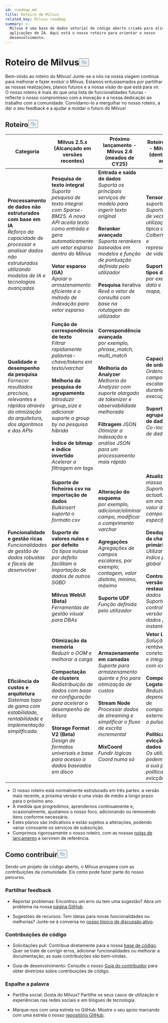 ```yaml
---
id: roadmap.md
title: Roteiro de Milvus
related_key: Milvus roadmap
summary: >-
  Milvus é uma base de dados vetorial de código aberto criada para alimentar
  aplicações de IA. Aqui está o nosso roteiro para orientar o nosso
  desenvolvimento.
---
```

<h1 id="Milvus-Roadmap" class="common-anchor-header">Roteiro de Milvus<button data-href="#Milvus-Roadmap" class="anchor-icon" translate="no">
      <svg translate="no"
        aria-hidden="true"
        focusable="false"
        height="20"
        version="1.1"
        viewBox="0 0 16 16"
        width="16"
      >
        <path
          fill="#0092E4"
          fill-rule="evenodd"
          d="M4 9h1v1H4c-1.5 0-3-1.69-3-3.5S2.55 3 4 3h4c1.45 0 3 1.69 3 3.5 0 1.41-.91 2.72-2 3.25V8.59c.58-.45 1-1.27 1-2.09C10 5.22 8.98 4 8 4H4c-.98 0-2 1.22-2 2.5S3 9 4 9zm9-3h-1v1h1c1 0 2 1.22 2 2.5S13.98 12 13 12H9c-.98 0-2-1.22-2-2.5 0-.83.42-1.64 1-2.09V6.25c-1.09.53-2 1.84-2 3.25C6 11.31 7.55 13 9 13h4c1.45 0 3-1.69 3-3.5S14.5 6 13 6z"
        ></path>
      </svg>
    </button></h1><p>Bem-vindo ao roteiro do Milvus! Junte-se a nós na nossa viagem contínua para melhorar e fazer evoluir o Milvus. Estamos entusiasmados por partilhar as nossas realizações, planos futuros e a nossa visão do que está para vir. O nosso roteiro é mais do que uma lista de funcionalidades futuras - reflecte o nosso compromisso com a inovação e a nossa dedicação ao trabalho com a comunidade. Convidamo-lo a mergulhar no nosso roteiro, a dar o seu feedback e a ajudar a moldar o futuro do Milvus!</p>
<h2 id="Roadmap" class="common-anchor-header">Roteiro<button data-href="#Roadmap" class="anchor-icon" translate="no">
      <svg translate="no"
        aria-hidden="true"
        focusable="false"
        height="20"
        version="1.1"
        viewBox="0 0 16 16"
        width="16"
      >
        <path
          fill="#0092E4"
          fill-rule="evenodd"
          d="M4 9h1v1H4c-1.5 0-3-1.69-3-3.5S2.55 3 4 3h4c1.45 0 3 1.69 3 3.5 0 1.41-.91 2.72-2 3.25V8.59c.58-.45 1-1.27 1-2.09C10 5.22 8.98 4 8 4H4c-.98 0-2 1.22-2 2.5S3 9 4 9zm9-3h-1v1h1c1 0 2 1.22 2 2.5S13.98 12 13 12H9c-.98 0-2-1.22-2-2.5 0-.83.42-1.64 1-2.09V6.25c-1.09.53-2 1.84-2 3.25C6 11.31 7.55 13 9 13h4c1.45 0 3-1.69 3-3.5S14.5 6 13 6z"
        ></path>
      </svg>
    </button></h2><table>
    <thead>
        <tr>
            <th>Categoria</th>
            <th>Milvus 2.5.x (Alcançado em versões recentes)</th>
            <th>Próximo lançamento - Milvus 2.6 (meados de CY25)</th>
            <th>Roteiro futuro - Milvus 3.0 (dentro de 1 ano)</th>
        </tr>
    </thead>
    <tbody>
        <tr>
            <td><strong>Processamento de dados não estruturados com base em IA</strong><br/><i>Reforço da capacidade de processar e analisar dados não estruturados utilizando modelos de IA e tecnologias avançadas</i></td>
            <td><strong>Pesquisa de texto integral</strong><br/><i>Suporta pesquisa de texto integral com Sparse-BM25. A nova API aceita texto como entrada e gera automaticamente um vetor esparso dentro do Milvus</i><br/><br/><strong>Vetor esparso (GA)</strong><br/><i>Apoiar o armazenamento eficiente e o método de indexação para vetor esparso</i><br/></td>
            <td><strong>Entrada e saída de dados</strong><br/><i>Suporta os principais serviços de modelo para ingerir texto original</i><br/><br/><strong>Reranker avançado</strong><br/><i>Suporta rerankers baseados em modelos e função de pontuação definida pelo utilizador</i><br/><br/><strong>Pesquisa</strong> iterativa<br/><i>Revê o vetor de consulta com base na rotulagem do utilizador</i></td>
            <td><strong>Tensores</strong><i>de suporte</i><br/><i>Suportar lista de vectores, utilização típica como Colbert, Copali e representação de vídeo</i><br/><br/><strong>Suportar mais tipos de dados</strong><br/><i>por exemplo, data e hora, mapa, GIS</i></td>
        </tr>
        <tr>
            <td><strong>Qualidade e desempenho da pesquisa</strong><br/><i>Fornecer resultados precisos, relevantes e rápidos através da otimização da arquitetura, dos algoritmos e das APIs</i></td>
            <td><strong>Função de correspondência de texto</strong><br/><i>Filtrar rapidamente palavras-chave/tokens em texto/varchar</i><br/><br/><strong>Melhoria da pesquisa de agrupamento</strong><br/><i>Introduzir group_size e adicionar suporte a group by na pesquisa híbrida</i><br/><br/><strong>Índice de bitmap e índice invertido</strong><br/><i>Acelerar a filtragem em tags</i></td>
            <td><strong>Correspondência avançada</strong><br/><i>por exemplo, phrase_match, multi_match </i><br/><br/><strong>Melhoria do Analyzer</strong><br/><i>Melhoria do Analyzer com suporte alargado de tokenizer e observabilidade melhorada</i><br/><br/><strong>Filtragem</strong> JSON<br/><i>Otimizar a indexação e análise JSON para um processamento mais rápido</i></td>
            <td><strong>Capacidade de ordenação</strong><br/><i>Ordenação por campos escalares durante a execução</i><br/><br/><strong>Suporte para agrupamento de dados</strong><br/><i>Co-localidade de dados</i></td>
        </tr>
        <tr>
            <td><strong>Funcionalidade e gestão ricas</strong><br/><i>Funcionalidades de gestão de dados robustas e fáceis de desenvolver</i></td>
            <td><strong>Suporte de ficheiros csv na importação de dados</strong><br/><i>Bulkinsert suporta o formato csv</i><br/><br/><strong>Suporte de valores nulos e por defeito</strong><br/><i>Os tipos</i> nulos<i>e por defeito facilitam a importação de dados de outros SGBD</i><br/><br/><strong>Milvus WebUI (Beta)</strong><br/><i>Ferramentas de gestão visual para DBAs</i></td>
            <td><strong>Alteração do esquema</strong><br/><i>por exemplo, adicionar/eliminar campo, modificar o comprimento varchar</i><br/><br/><strong>Agregações</strong><br/><i>Agregações de campos escalares, por exemplo, contagem, valor distinto, mínimo, máximo</i><br/><br/><strong>Suporte UDF</strong><br/><i>Função definida pelo utilizador</i></td>
            <td><strong>Atualização</strong><i>em massa</i><br/><i>Suporta actualizações em massa do valor de um campo específico</i><br/><br/><strong>Desduplicação da chave primária</strong><br/><i>Utilizando o índice pk global</i><br/><br/><strong>Controlo de versão e restauro</strong><i>de dados</i><br/><i>Suporta controlo de versão de dados por instantâneo</i></td>
        </tr>
        <tr>
            <td><strong>Eficiência de custos e arquitetura</strong><br/><i>Sistemas topo de gama com estabilidade, rentabilidade e implementação simplificada.</i></td>
            <td><strong>Otimização da memória</strong><br/><i>Reduzir o OOM e melhorar a carga</i><br/><br/><strong>Compactação de clusters</strong><br/><i>Redistribuição de dados com base na configuração para acelerar o desempenho de leitura</i><br/><br/><strong>Storage Format V2 (Beta)</strong><br/><i>Design de formatos universais e base para acesso a dados baseados em disco</i></td>
            <td><strong>Armazenamento em camadas</strong><br/><i>Suporte para armazenamento quente e frio para otimização de custos</i><br/><br/><strong>Stream Node</strong><br/><i>Processar dados de streaming e simplificar o fluxo de escrita incremental</i><br/><br/><strong>MixCoord</strong><br/><i>Fundir lógicas Coord numa só</i></td>
            <td><strong>Vetor Lake</strong><br/><i>Solução offline rentável, conetor spark e integração com iceberg</i><br/><br/><strong>Componente Logstore</strong><br/><i>Reduzir as dependências de componentes externos como o pulsar</i><br/><br/><strong>Política de evicção de dados</strong><br/><i>Os utilizadores podem definir a sua própria política de evicção</i></td>
        </tr>
    </tbody>
</table>
<ul>
<li>O nosso roteiro está normalmente estruturado em três partes: a versão mais recente, a próxima versão e uma visão de médio a longo prazo para o próximo ano.</li>
<li>À medida que progredimos, aprendemos continuamente e, ocasionalmente, ajustamos o nosso foco, adicionando ou removendo itens conforme necessário.</li>
<li>Estes planos são indicativos e estão sujeitos a alterações, podendo variar consoante os serviços de subscrição.</li>
<li>Cumprimos rigorosamente o nosso roteiro, com as nossas <a href="/docs/pt/release_notes.md">notas de lançamento</a> a servirem de referência.</li>
</ul>
<h2 id="How-to-contribute" class="common-anchor-header">Como contribuir<button data-href="#How-to-contribute" class="anchor-icon" translate="no">
      <svg translate="no"
        aria-hidden="true"
        focusable="false"
        height="20"
        version="1.1"
        viewBox="0 0 16 16"
        width="16"
      >
        <path
          fill="#0092E4"
          fill-rule="evenodd"
          d="M4 9h1v1H4c-1.5 0-3-1.69-3-3.5S2.55 3 4 3h4c1.45 0 3 1.69 3 3.5 0 1.41-.91 2.72-2 3.25V8.59c.58-.45 1-1.27 1-2.09C10 5.22 8.98 4 8 4H4c-.98 0-2 1.22-2 2.5S3 9 4 9zm9-3h-1v1h1c1 0 2 1.22 2 2.5S13.98 12 13 12H9c-.98 0-2-1.22-2-2.5 0-.83.42-1.64 1-2.09V6.25c-1.09.53-2 1.84-2 3.25C6 11.31 7.55 13 9 13h4c1.45 0 3-1.69 3-3.5S14.5 6 13 6z"
        ></path>
      </svg>
    </button></h2><p>Sendo um projeto de código aberto, o Milvus prospera com as contribuições da comunidade. Eis como pode fazer parte do nosso percurso.</p>
<h3 id="Share-feedback" class="common-anchor-header">Partilhar feedback</h3><ul>
<li><p>Reportar problemas: Encontrou um erro ou tem uma sugestão? Abra um problema na nossa <a href="https://github.com/milvus-io/milvus/issues">página GitHub</a>.</p></li>
<li><p>Sugestões de recursos: Tem ideias para novas funcionalidades ou melhorias? Junte-se à conversa no <a href="https://github.com/milvus-io/milvus/discussions/40263">nosso tópico de discussão ativo</a>.</p></li>
</ul>
<h3 id="Code-contributions" class="common-anchor-header">Contribuições de código</h3><ul>
<li><p>Solicitações pull: Contribua diretamente para a nossa <a href="https://github.com/milvus-io/milvus/pulls">base de código</a>. Quer se trate de corrigir erros, adicionar funcionalidades ou melhorar a documentação, as suas contribuições são bem-vindas.</p></li>
<li><p>Guia de desenvolvimento: Consulte o nosso <a href="https://github.com/milvus-io/milvus/blob/82915a9630ab0ff40d7891b97c367ede5726ff7c/CONTRIBUTING.md">Guia do contribuidor</a> para obter diretrizes sobre contribuições de código.</p></li>
</ul>
<h3 id="Spread-the-word" class="common-anchor-header">Espalhe a palavra</h3><ul>
<li><p>Partilha social: Gosta do Milvus? Partilhe os seus casos de utilização e experiências nas redes sociais e em blogues de tecnologia.</p></li>
<li><p>Marque-nos com uma estrela no GitHub: Mostre o seu apoio marcando com uma estrela o nosso <a href="https://github.com/milvus-io/milvus">repositório GitHub</a>.</p></li>
</ul>
